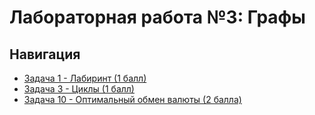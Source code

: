 # Лабораторная работа №3: Графы

## Навигация

- [Задача 1 - Лабиринт (1 балл)](task1/README.md)
- [Задача 3 - Циклы (1 балл)](task3/README.md)
- [Задача 10 - Оптимальный обмен валюты (2 балла)](task10/README.md)